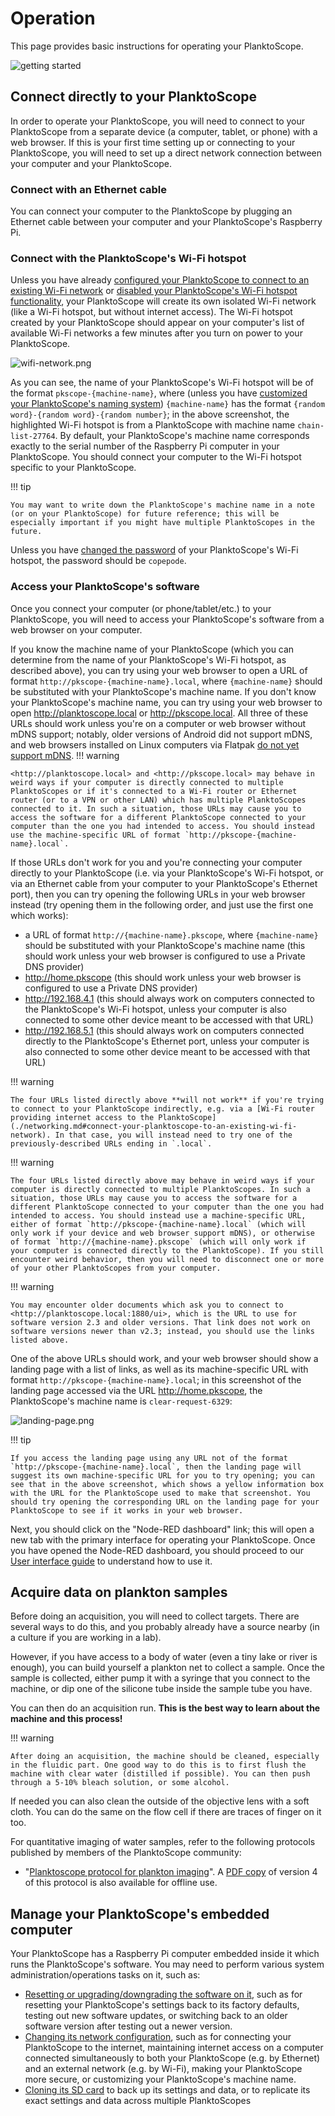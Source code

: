 # Operation

This page provides basic instructions for operating your PlanktoScope.

![getting started](../images/getting_started/BWS01556.JPG)

## Connect directly to your PlanktoScope

In order to operate your PlanktoScope, you will need to connect to your PlanktoScope from a separate device (a computer, tablet, or phone) with a web browser. If this is your first time setting up or connecting to your PlanktoScope, you will need to set up a direct network connection between your computer and your PlanktoScope.

### Connect with an Ethernet cable

You can connect your computer to the PlanktoScope by plugging an Ethernet cable between your computer and your PlanktoScope's Raspberry Pi.

### Connect with the PlanktoScope's Wi-Fi hotspot

Unless you have already [configured your PlanktoScope to connect to an existing Wi-Fi network](./networking.md#connect-your-planktoscope-to-an-existing-wi-fi-network) or [disabled your PlanktoScope's Wi-Fi hotspot functionality](./networking.md#disable-the-wi-fi-hotspot), your PlanktoScope will create its own isolated Wi-Fi network (like a Wi-Fi hotspot, but without internet access). The Wi-Fi hotspot created by your PlanktoScope should appear on your computer's list of available Wi-Fi networks a few minutes after you turn on power to your PlanktoScope.

![wifi-network.png](images/wifi-network.png)

As you can see, the name of your PlanktoScope's Wi-Fi hotspot will be of the format `pkscope-{machine-name}`, where (unless you have [customized your PlanktoScope's naming system](./networking.md#change-your-planktoscopes-name)) `{machine-name}` has the format `{random word}-{random word}-{random number}`; in the above screenshot, the highlighted Wi-Fi hotspot is from a PlanktoScope with machine name `chain-list-27764`. By default, your PlanktoScope's machine name corresponds exactly to the serial number of the Raspberry Pi computer in your PlanktoScope. You should connect your computer to the Wi-Fi hotspot specific to your PlanktoScope.

!!! tip

    You may want to write down the PlanktoScope's machine name in a note (or on your PlanktoScope) for future reference; this will be especially important if you might have multiple PlanktoScopes in the future.

Unless you have [changed the password](./networking.md#change-the-wi-fi-hotspots-password) of your PlanktoScope's Wi-Fi hotspot, the password should be `copepode`.

### Access your PlanktoScope's software

Once you connect your computer (or phone/tablet/etc.) to your PlanktoScope, you will need to access your PlanktoScope's software from a web browser on your computer.

If you know the machine name of your PlanktoScope (which you can determine from the name of your PlanktoScope's Wi-Fi hotspot, as described above), you can try using your web browser to open a URL of format `http://pkscope-{machine-name}.local`, where `{machine-name}` should be substituted with your PlanktoScope's machine name. If you don't know your PlanktoScope's machine name, you can try using your web browser to open <http://planktoscope.local> or <http://pkscope.local>. All three of these URLs should work unless you're on a computer or web browser without mDNS support; notably, older versions of Android did not support mDNS, and web browsers installed on Linux computers via Flatpak [do not yet support mDNS](https://github.com/flatpak/xdg-desktop-portal/discussions/1365).
!!! warning

    <http://planktoscope.local> and <http://pkscope.local> may behave in weird ways if your computer is directly connected to multiple PlanktoScopes or if it's connected to a Wi-Fi router or Ethernet router (or to a VPN or other LAN) which has multiple PlanktoScopes connected to it. In such a situation, those URLs may cause you to access the software for a different PlanktoScope connected to your computer than the one you had intended to access. You should instead use the machine-specific URL of format `http://pkscope-{machine-name}.local`.

If those URLs don't work for you and you're connecting your computer directly to your PlanktoScope (i.e. via your PlanktoScope's Wi-Fi hotspot, or via an Ethernet cable from your computer to your PlanktoScope's Ethernet port), then you can try opening the following URLs in your web browser instead (try opening them in the following order, and just use the first one which works):

- a URL of format `http://{machine-name}.pkscope`, where `{machine-name}` should be substituted with your PlanktoScope's machine name (this should work unless your web browser is configured to use a Private DNS provider)
- <http://home.pkscope> (this should work unless your web browser is configured to use a Private DNS provider)
- <http://192.168.4.1> (this should always work on computers connected to the PlanktoScope's Wi-Fi hotspot, unless your computer is also connected to some other device meant to be accessed with that URL)
- <http://192.168.5.1> (this should always work on computers connected directly to the PlanktoScope's Ethernet port, unless your computer is also connected to some other device meant to be accessed with that URL)

!!! warning
    
    The four URLs listed directly above **will not work** if you're trying to connect to your PlanktoScope indirectly, e.g. via a [Wi-Fi router providing internet access to the PlanktoScope](./networking.md#connect-your-planktoscope-to-an-existing-wi-fi-network). In that case, you will instead need to try one of the previously-described URLs ending in `.local`.

!!! warning

    The four URLs listed directly above may behave in weird ways if your computer is directly connected to multiple PlanktoScopes. In such a situation, those URLs may cause you to access the software for a different PlanktoScope connected to your computer than the one you had intended to access. You should instead use a machine-specific URL, either of format `http://pkscope-{machine-name}.local` (which will only work if your device and web browser support mDNS), or otherwise of format `http://{machine-name}.pkscope` (which will only work if your computer is connected directly to the PlanktoScope). If you still encounter weird behavior, then you will need to disconnect one or more of your other PlanktoScopes from your computer.

!!! warning

    You may encounter older documents which ask you to connect to <http://planktoscope.local:1880/ui>, which is the URL to use for software version 2.3 and older versions. That link does not work on software versions newer than v2.3; instead, you should use the links listed above.

One of the above URLs should work, and your web browser should show a landing page with a list of links, as well as its machine-specific URL with format `http://pkscope-{machine-name}.local`; in this screenshot of the landing page accessed via the URL <http://home.pkscope>, the PlanktoScope's machine name is `clear-request-6329`:

![landing-page.png](images/landing-page.png)

!!! tip

    If you access the landing page using any URL not of the format `http://pkscope-{machine-name}.local`, then the landing page will suggest its own machine-specific URL for you to try opening; you can see that in the above screenshot, which shows a yellow information box with the URL for the PlanktoScope used to make that screenshot. You should try opening the corresponding URL on the landing page for your PlanktoScope to see if it works in your web browser.

Next, you should click on the "Node-RED dashboard" link; this will open a new tab with the primary interface for operating your PlanktoScope. Once you have opened the Node-RED dashboard, you should proceed to our [User interface guide](user-interface.md) to understand how to use it.

## Acquire data on plankton samples

Before doing an acquisition, you will need to collect targets. There are several ways to do this, and you probably already have a source nearby (in a culture if you are working in a lab).

However, if you have access to a body of water (even a tiny lake or river is enough), you can build yourself a plankton net to collect a sample. Once the sample is collected, either pump it with a syringe that you connect to the machine, or dip one of the silicone tube inside the sample tube you have.

You can then do an acquisition run. **This is the best way to learn about the machine and this process!**

!!! warning

    After doing an acquisition, the machine should be cleaned, especially in the fluidic part. One good way to do this is to first flush the machine with clear water (distilled if possible). You can then push through a 5-10% bleach solution, or some alcohol.

If needed you can also clean the outside of the objective lens with a soft cloth. You can do the same on the flow cell if there are traces of finger on it too.

For quantitative imaging of water samples, refer to the following protocols published by members of the PlanktoScope community:

- "[Planktoscope protocol for plankton imaging](https://www.protocols.io/view/planktoscope-protocol-for-plankton-imaging-bp2l6bq3zgqe)". A [PDF copy](protocol-v4.pdf) of version 4 of this protocol is also available for offline use.

## Manage your PlanktoScope's embedded computer

Your PlanktoScope has a Raspberry Pi computer embedded inside it which runs the PlanktoScope's software. You may need to perform various system administration/operations tasks on it, such as:

- [Resetting or upgrading/downgrading the software on it](./software-upgrades.md), such as for resetting your PlanktoScope's settings back to its factory defaults, testing out new software updates, or switching back to an older software version after testing out a newer version.
- [Changing its network configuration](./networking.md), such as for connecting your PlanktoScope to the internet, maintaining internet access on a computer connected simultaneously to both your PlanktoScope (e.g. by Ethernet) and an external network (e.g. by Wi-Fi), making your PlanktoScope more secure, or customizing your PlanktoScope's machine name.
- [Cloning its SD card](./clone-sd.md) to back up its settings and data, or to replicate its exact settings and data across multiple PlanktoScopes
